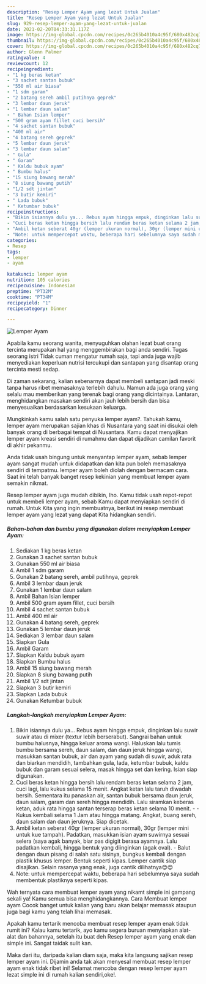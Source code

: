 ```yaml
---
description: "Resep Lemper Ayam yang lezat Untuk Jualan"
title: "Resep Lemper Ayam yang lezat Untuk Jualan"
slug: 929-resep-lemper-ayam-yang-lezat-untuk-jualan
date: 2021-02-20T04:33:31.117Z
image: https://img-global.cpcdn.com/recipes/0c265b4010a4c95f/680x482cq70/lemper-ayam-foto-resep-utama.jpg
thumbnail: https://img-global.cpcdn.com/recipes/0c265b4010a4c95f/680x482cq70/lemper-ayam-foto-resep-utama.jpg
cover: https://img-global.cpcdn.com/recipes/0c265b4010a4c95f/680x482cq70/lemper-ayam-foto-resep-utama.jpg
author: Glenn Palmer
ratingvalue: 4
reviewcount: 12
recipeingredient:
- "1 kg beras ketan"
- "3 sachet santan bubuk"
- "550 ml air biasa"
- "1 sdm garam"
- "2 batang sereh ambil putihnya geprek"
- "3 lembar daun jeruk"
- "1 lembar daun salam"
- " Bahan Isian lemper"
- "500 gram ayam fillet cuci bersih"
- "4 sachet santan bubuk"
- "400 ml air"
- "4 batang sereh geprek"
- "5 lembar daun jeruk"
- "3 lembar daun salam"
- " Gula"
- " Garam"
- " Kaldu bubuk ayam"
- " Bumbu halus"
- "15 siung bawang merah"
- "8 siung bawang putih"
- "1/2 sdt jintan"
- "3 butir kemiri"
- " Lada bubuk"
- " Ketumbar bubuk"
recipeinstructions:
- "Bikin isiannya dulu ya... Rebus ayam hingga empuk, dinginkan lalu suwir suwir atau di mixer (textur lebih berserabut). Sangrai bahan untuk bumbu halusnya, hingga keluar aroma wangi. Haluskan lalu tumis bumbu bersama sereh, daun salam, dan daun jeruk hingga wangi, masukkan santan bubuk, air dan ayam yang sudah di suwir, aduk rata dan biarkan mendidih, tambahkan gula, lada, ketumbar bubuk, kaldu bubuk dan garam sesuai selera, masak hingga set dan kering. Isian siap digunakan."
- "Cuci beras ketan hingga bersih lalu rendam beras ketan selama 2 jam, cuci lagi, lalu kukus selama 15 menit. Angkat ketan lalu taruh diwadah bersih. Sementara itu panaskan air, santan bubuk bersama daun jeruk, daun salam, garam dan sereh hingga mendidih. Lalu siramkan keberas ketan, aduk rata hingga santan terserap beras ketan selama 10 menit.  Kukus kembali selama 1 Jam atau hingga matang. Angkat, buang sereh, daun salam dan daun jeruknya. Siap dicetak."
- "Ambil ketan seberat 40gr (lemper ukuran normal), 30gr (lemper mini untuk kue tampah). Padatkan, masukkan isian ayam suwirnya sesuai selera (saya agak banyak, biar pas digigit berasa ayamnya. Lalu padatkan kembali, hingga bentuk yang diinginkan (agak oval).  Balut dengan daun pisang di salah satu sisinya, bungkus kembali dengan plastik khusus lemper. Bentuk seperti kipas. Lemper cantik siap disajikan. Selain rasanya yang enak, juga cantik dilihatnya😊😊"
- "Note: untuk mempercepat waktu, beberapa hari sebelumnya saya sudah membentuk plastiknya seperti kipas."
categories:
- Resep
tags:
- lemper
- ayam

katakunci: lemper ayam 
nutrition: 105 calories
recipecuisine: Indonesian
preptime: "PT32M"
cooktime: "PT34M"
recipeyield: "1"
recipecategory: Dinner

---
```



![Lemper Ayam](https://img-global.cpcdn.com/recipes/0c265b4010a4c95f/680x482cq70/lemper-ayam-foto-resep-utama.jpg)

Apabila kamu seorang wanita, menyuguhkan olahan lezat buat orang tercinta merupakan hal yang menggembirakan bagi anda sendiri. Tugas seorang istri Tidak cuman mengatur rumah saja, tapi anda juga wajib menyediakan keperluan nutrisi tercukupi dan santapan yang disantap orang tercinta mesti sedap.

Di zaman  sekarang, kalian sebenarnya dapat membeli santapan jadi meski tanpa harus ribet memasaknya terlebih dahulu. Namun ada juga orang yang selalu mau memberikan yang terenak bagi orang yang dicintainya. Lantaran, menghidangkan masakan sendiri akan jauh lebih bersih dan bisa menyesuaikan berdasarkan kesukaan keluarga. 



Mungkinkah kamu salah satu penyuka lemper ayam?. Tahukah kamu, lemper ayam merupakan sajian khas di Nusantara yang saat ini disukai oleh banyak orang di berbagai tempat di Nusantara. Kamu dapat menyajikan lemper ayam kreasi sendiri di rumahmu dan dapat dijadikan camilan favorit di akhir pekanmu.

Anda tidak usah bingung untuk menyantap lemper ayam, sebab lemper ayam sangat mudah untuk didapatkan dan kita pun boleh memasaknya sendiri di tempatmu. lemper ayam boleh diolah dengan bermacam cara. Saat ini telah banyak banget resep kekinian yang membuat lemper ayam semakin nikmat.

Resep lemper ayam juga mudah dibikin, lho. Kamu tidak usah repot-repot untuk membeli lemper ayam, sebab Kamu dapat menyiapkan sendiri di rumah. Untuk Kita yang ingin membuatnya, berikut ini resep membuat lemper ayam yang lezat yang dapat Kita hidangkan sendiri.

<!--inarticleads1-->

##### Bahan-bahan dan bumbu yang digunakan dalam menyiapkan Lemper Ayam:

1. Sediakan 1 kg beras ketan
1. Gunakan 3 sachet santan bubuk
1. Gunakan 550 ml air biasa
1. Ambil 1 sdm garam
1. Gunakan 2 batang sereh, ambil putihnya, geprek
1. Ambil 3 lembar daun jeruk
1. Gunakan 1 lembar daun salam
1. Ambil  Bahan Isian lemper
1. Ambil 500 gram ayam fillet, cuci bersih
1. Ambil 4 sachet santan bubuk
1. Ambil 400 ml air
1. Gunakan 4 batang sereh, geprek
1. Gunakan 5 lembar daun jeruk
1. Sediakan 3 lembar daun salam
1. Siapkan  Gula
1. Ambil  Garam
1. Siapkan  Kaldu bubuk ayam
1. Siapkan  Bumbu halus
1. Ambil 15 siung bawang merah
1. Siapkan 8 siung bawang putih
1. Ambil 1/2 sdt jintan
1. Siapkan 3 butir kemiri
1. Siapkan  Lada bubuk
1. Gunakan  Ketumbar bubuk




<!--inarticleads2-->

##### Langkah-langkah menyiapkan Lemper Ayam:

1. Bikin isiannya dulu ya... Rebus ayam hingga empuk, dinginkan lalu suwir suwir atau di mixer (textur lebih berserabut). Sangrai bahan untuk bumbu halusnya, hingga keluar aroma wangi. Haluskan lalu tumis bumbu bersama sereh, daun salam, dan daun jeruk hingga wangi, masukkan santan bubuk, air dan ayam yang sudah di suwir, aduk rata dan biarkan mendidih, tambahkan gula, lada, ketumbar bubuk, kaldu bubuk dan garam sesuai selera, masak hingga set dan kering. Isian siap digunakan.
1. Cuci beras ketan hingga bersih lalu rendam beras ketan selama 2 jam, cuci lagi, lalu kukus selama 15 menit. Angkat ketan lalu taruh diwadah bersih. Sementara itu panaskan air, santan bubuk bersama daun jeruk, daun salam, garam dan sereh hingga mendidih. Lalu siramkan keberas ketan, aduk rata hingga santan terserap beras ketan selama 10 menit. -  - Kukus kembali selama 1 Jam atau hingga matang. Angkat, buang sereh, daun salam dan daun jeruknya. Siap dicetak.
1. Ambil ketan seberat 40gr (lemper ukuran normal), 30gr (lemper mini untuk kue tampah). Padatkan, masukkan isian ayam suwirnya sesuai selera (saya agak banyak, biar pas digigit berasa ayamnya. Lalu padatkan kembali, hingga bentuk yang diinginkan (agak oval).  - Balut dengan daun pisang di salah satu sisinya, bungkus kembali dengan plastik khusus lemper. Bentuk seperti kipas. Lemper cantik siap disajikan. Selain rasanya yang enak, juga cantik dilihatnya😊😊
1. Note: untuk mempercepat waktu, beberapa hari sebelumnya saya sudah membentuk plastiknya seperti kipas.




Wah ternyata cara membuat lemper ayam yang nikamt simple ini gampang sekali ya! Kamu semua bisa menghidangkannya. Cara Membuat lemper ayam Cocok banget untuk kalian yang baru akan belajar memasak ataupun juga bagi kamu yang telah lihai memasak.

Apakah kamu tertarik mencoba membuat resep lemper ayam enak tidak rumit ini? Kalau kamu tertarik, ayo kamu segera buruan menyiapkan alat-alat dan bahannya, setelah itu buat deh Resep lemper ayam yang enak dan simple ini. Sangat taidak sulit kan. 

Maka dari itu, daripada kalian diam saja, maka kita langsung sajikan resep lemper ayam ini. Dijamin anda tak akan menyesal membuat resep lemper ayam enak tidak ribet ini! Selamat mencoba dengan resep lemper ayam lezat simple ini di rumah kalian sendiri,oke!.


